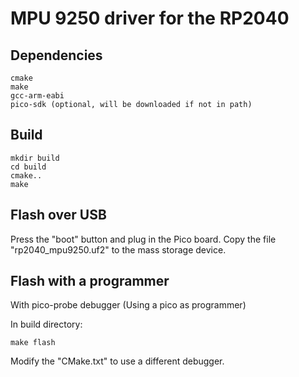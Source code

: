 # MPU 9250 driver for the RP2040

## Dependencies

    cmake
    make
    gcc-arm-eabi
    pico-sdk (optional, will be downloaded if not in path)

## Build

    mkdir build
    cd build
    cmake..
    make
    
## Flash over USB

Press the "boot" button and plug in the Pico board. 
Copy the file "rp2040_mpu9250.uf2" to the mass storage device.


## Flash with a programmer

With pico-probe debugger (Using a pico as programmer)

In build directory:

    make flash
    
Modify the "CMake.txt" to use a different debugger.

